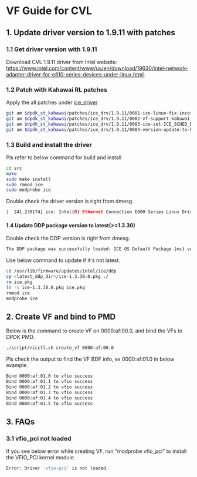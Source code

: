 # VF Guide for CVL

## 1. Update driver version to 1.9.11 with patches

### 1.1 Get driver version with 1.9.11

Download CVL 1.9.11 driver from Intel website: <https://www.intel.com/content/www/us/en/download/19630/intel-network-adapter-driver-for-e810-series-devices-under-linux.html>.

### 1.2 Patch with Kahawai RL patches

Apply the all patches under [ice_driver](../patches/ice_drv/1.9.11/)

```bash
git am $dpdk_st_kahawai/patches/ice_drv/1.9.11/0001-ice-linux-fix-incorrect-memcpy-size.patch
git am $dpdk_st_kahawai/patches/ice_drv/1.9.11/0002-vf-support-kahawai-runtime-rl-queue.patch
git am $dpdk_st_kahawai/patches/ice_drv/1.9.11/0003-ice-set-ICE_SCHED_DFLT_BURST_SIZE-to-2048.patch
git am $dpdk_st_kahawai/patches/ice_drv/1.9.11/0004-version-update-to-kahawai.patch
```

### 1.3 Build and install the driver

Pls refer to below command for build and install

```bash
cd src
make
sudo make install
sudo rmmod ice
sudo modprobe ice
```

Double check the driver version is right from dmesg.

```bash
[  241.238174] ice: Intel(R) Ethernet Connection E800 Series Linux Driver - version Kahawai_1.9.11_20220803
```

#### 1.4 Update DDP package version to latest(>=1.3.30)

Double check the DDP version is right from dmesg.

```bash
The DDP package was successfully loaded: ICE OS Default Package (mc) version 1.3.30.0
```

Use below command to update if it's not latest.

```bash
cd /usr/lib/firmware/updates/intel/ice/ddp
cp <latest_ddp_dir>/ice-1.3.30.0.pkg ./
rm ice.pkg
ln -s ice-1.3.30.0.pkg ice.pkg
rmmod ice
modprobe ice
```

## 2. Create VF and bind to PMD

Below is the command to create VF on 0000:af:00.0, and bind the VFs to DPDK PMD.

```bash
./script/nicctl.sh create_vf 0000:af:00.0
```

Pls check the output to find the VF BDF info, ex 0000:af:01.0 in below example.

```bash
Bind 0000:af:01.0 to vfio success
Bind 0000:af:01.1 to vfio success
Bind 0000:af:01.2 to vfio success
Bind 0000:af:01.3 to vfio success
Bind 0000:af:01.4 to vfio success
Bind 0000:af:01.5 to vfio success
```

## 3. FAQs

### 3.1 vfio_pci not loaded

If you see below error while creating VF, run "modprobe vfio_pci" to install the VFIO_PCI kernel module.

```bash
Error: Driver 'vfio-pci' is not loaded.
```
